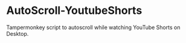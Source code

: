 # AutoScroll-YoutubeShorts
Tampermonkey script to autoscroll while watching YouTube Shorts on Desktop.
